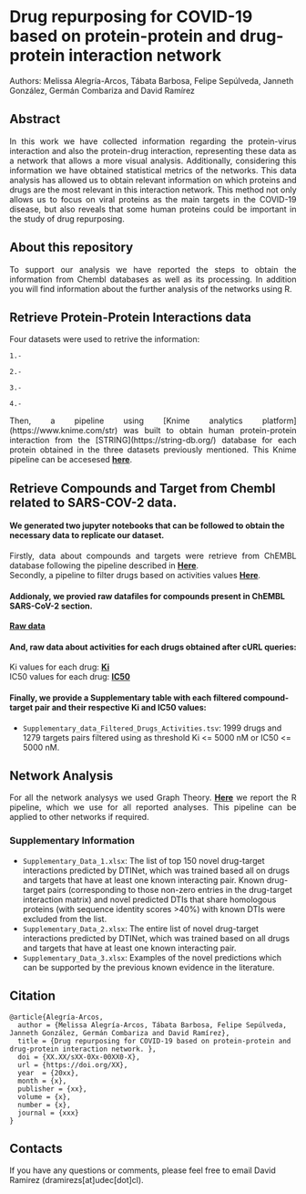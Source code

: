 # Drug repurposing for COVID-19 based on protein-protein and drug-protein interaction network

Authors: Melissa Alegría-Arcos, Tábata Barbosa, Felipe Sepúlveda, Janneth González, Germán Combariza and David Ramírez

## Abstract
<div align="justify">In this work we have collected information regarding the protein-virus interaction and also the protein-drug interaction, representing these data as a network that allows a more visual analysis. Additionally, considering this information we have obtained statistical metrics of the networks. This data analysis has allowed us to obtain relevant information on which proteins and drugs are the most relevant in this interaction network. This method not only allows us to focus on viral proteins as the main targets in the COVID-19 disease, but also reveals that some human proteins could be important in the study of drug repurposing.</div>
 

## About this repository
<div align="justify">To support our analysis we have reported the steps to obtain the information from Chembl databases as well as its processing. In addition you will find information about the further analysis of the networks using R.</div>
 
 
 ## Retrieve Protein-Protein Interactions data

Four datasets were used to retrive the information:
   
    1.-
    
    2.-
    
    3.-
    
    4.-
    
<div align="justify">Then, a pipeline using [Knime analytics platform](https://www.knime.com/str) was built to obtain human protein-protein interaction from the [STRING](https://string-db.org/) database for each protein obtained in the three datasets previously mentioned. This Knime pipeline can be accesesed <a href="https://github.com/ramirezlab/COVID-protein-drug-network/blob/main/Files/STRING-interactions.knwf" target="_blank"><b>here</b></a>.</div>
 
 ## Retrieve Compounds and Target from Chembl related to SARS-COV-2 data.
 
 #### We generated two jupyter notebooks that can be followed to obtain the necessary data to replicate our dataset.

  <div align="justify"> Firstly, data about compounds and targets were retrieve from ChEMBL database following the pipeline described in <a href="https://github.com/ramirezlab/COVID-protein-drug-network/blob/main/ChEMBL_dataset/ChEMBL_compounds_targets.ipynb" target="_blank"><b>Here</b></a>.</div>
 
  <div align="justify"> Secondly, a pipeline to filter drugs based on activities values <a href="https://github.com/ramirezlab/COVID-protein-drug-network/blob/main/ChEMBL_dataset/Filtering_drugs.ipynb" target="_blank"><b>Here</b></a>.</div>
 
 #### Addionaly, we provied raw datafiles for compounds present in ChEMBL SARS-CoV-2 section.
 
  <div> <a href="https://github.com/ramirezlab/COVID-protein-drug-network/blob/main/ChEMBL_dataset/chembl_covid_raw.csv" target="_blank"><b>Raw data</b></a> </div>
 
 #### And, raw data about activities for each drugs obtained after cURL queries:
 
  <div> Ki values for each drug: <a href="https://github.com/ramirezlab/COVID-protein-drug-network/blob/main/ChEMBL_dataset/data_Ki.csv" target="_blank"><b>Ki</b></a> </div>
  
  <div> IC50 values for each drug: <a href="https://github.com/ramirezlab/COVID-protein-drug-network/blob/main/ChEMBL_dataset/data_IC50.csv" target="_blank"><b>IC50</b></a> </div>
  
 #### Finally, we provide a Supplementary table with each filtered compound-target pair and their respective Ki and IC50 values: 
 
 - `Supplementary_data_Filtered_Drugs_Activities.tsv`: 1999 drugs and 1279 targets pairs filtered using as threshold Ki <= 5000 nM or IC50 <= 5000 nM.
 
 
 
 ## Network Analysis
 
<div align="justify">For all the network analysys we used Graph Theory.
<a href="https://github.com/ramirezlab/COVID-protein-drug-network/tree/main/R-NetworkAnalysis" target="_blank"><b>Here</b></a> we report the R pipeline, which we use for all reported analyses.  This pipeline can be applied to other networks if required.</div>
 
### Supplementary Information

- `Supplementary_Data_1.xlsx`:  The list of top 150 novel drug-target interactions predicted by DTINet, which was trained based all on drugs and targets that have at least one known interacting pair. Known drug-target pairs (corresponding to those non-zero entries in the drug-target interaction matrix) and novel predicted DTIs that share homologous proteins (with sequence identity scores >40%) with known DTIs were excluded from the list.
- `Supplementary_Data_2.xlsx`:  The entire list of novel drug-target interactions predicted by DTINet, which was trained based on all drugs and targets that have at least one known interacting pair.
- `Supplementary_Data_3.xlsx`:  Examples of the novel predictions which can be supported by the previous known evidence in the literature.

 
 ## Citation
 

    @article{Alegría-Arcos,
      author = {Melissa Alegría-Arcos, Tábata Barbosa, Felipe Sepúlveda, Janneth González, Germán Combariza and David Ramírez},
      title = {Drug repurposing for COVID-19 based on protein-protein and drug-protein interaction network. },
      doi = {XX.XX/sXX-0Xx-00XX0-X},
      url = {https://doi.org/XX},
      year  = {20xx},
      month = {x},
      publisher = {xx},
      volume = {x},
      number = {x},
      journal = {xxx}
    }

## Contacts

If you have any questions or comments, please feel free to email David Ramirez (dramirezs[at]udec[dot]cl).
